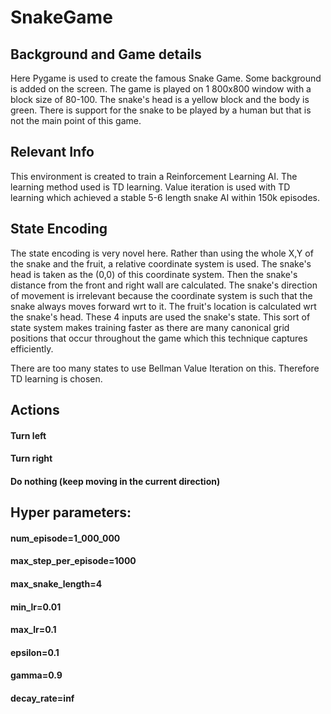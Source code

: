 # SnakeGame

## Background and Game details
Here Pygame is used to create the famous Snake Game. Some background is added on the screen. 
The game is played on 1 800x800 window with a block size of 80-100.
The snake's head is a yellow block and the body is green.
There is support for the snake to be played by a human but that is not the main point of this game.

## Relevant Info

This environment is created to train a Reinforcement Learning AI. The learning method used is TD learning.
Value iteration is used with TD learning which achieved a stable 5-6 length snake AI within 150k episodes.

## State Encoding

The state encoding is very novel here. Rather than using the whole X,Y of the snake and the fruit, a relative coordinate system is used.
The snake's head is taken as the (0,0) of this coordinate system. Then the snake's distance from the front and right wall are calculated.
The snake's direction of movement is irrelevant because the coordinate system is such that the snake always moves forward wrt to it.
The fruit's location is calculated wrt the snake's head. These 4 inputs are used the snake's state.
This sort of state system makes training faster as there are many canonical grid positions that occur throughout the game which this technique captures efficiently.


There are too many states to use Bellman Value Iteration on this. Therefore TD learning is chosen.

## Actions
#### Turn left
#### Turn right
#### Do nothing (keep moving in the current direction)



## Hyper parameters:

#### num_episode=1_000_000
#### max_step_per_episode=1000
#### max_snake_length=4
#### min_lr=0.01
#### max_lr=0.1
#### epsilon=0.1
#### gamma=0.9
#### decay_rate=inf
